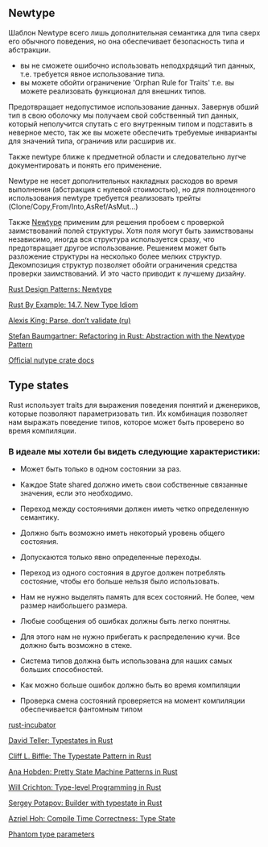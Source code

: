 ## Newtype

Шаблон Newtype всего лишь дополнительная семантика для типа сверх его обычного поведения, но она обеспечивает безопасность типа и абстракции.
- вы не сможете ошибочно использовать неподхрдящий тип данных, т.е. требуется явное использование типа.
- вы можете обойти ограничение 'Orphan Rule for Traits' т.е. вы можете реализовать функционал для внешних типов.

Предотвращает недопустимое использование данных.
Завернув обший тип в свою оболочку мы получаем свой собственный тип данных,
который неполучится спутать с его внутренным типом и подставить в неверное место,
так же вы можете обеспечить требуемые инварианты для значений типа, ограничив или расширив их.

Также newtype ближе к предметной области и следовательно лугче документировать и понять его применение.

Newtype не несет дополнительных накладных расходов во время выполнения (абстракция с нулевой стоимостью),
но для полноценного использования newtype требуется реализовать трейты (Clone/Copy,From/Into,AsRef​​/AsMut...)

Также [Newtype](https://rust-unofficial.github.io/patterns/patterns/structural/compose-structs.html) применим для решения пробоем с проверкой заимствований полей структуры.
Хотя поля могут быть заимствованы независимо, иногда вся структура используется сразу, что предотвращает другое использование. Решением может быть разложение структуры на несколько более мелких структур. 
Декомпозиция структур позволяет обойти ограничения средства проверки заимствований. И это часто приводит к лучшему дизайну.

[Rust Design Patterns: Newtype](https://rust-unofficial.github.io/patterns/patterns/behavioural/newtype.html)

[Rust By Example: 14.7. New Type Idiom](https://doc.rust-lang.org/rust-by-example/generics/new_types.html)

[Alexis King: Parse, don’t validate (ru)](https://lexi-lambda.github.io/blog/2019/11/05/parse-don-t-validate)

[Stefan Baumgartner: Refactoring in Rust: Abstraction with the Newtype Pattern](https://fettblog.eu/refactoring-rust-abstraction-newtype)

[Official nutype crate docs](https://docs.rs/nutype)

## Type states

Rust использует traits для выражения поведения понятий и дженериков, которые позволяют параметризовать тип. 
Их комбинация позволяет нам выражать поведение типов, которое может быть проверено во время компиляции. 

### В идеале мы хотели бы видеть следующие характеристики:

- Может быть только в одном состоянии за раз.

- Каждое State shared должно иметь свои собственные связанные значения, если это необходимо.

- Переход между состояниями должен иметь четко определенную семантику.

- Должно быть возможно иметь некоторый уровень общего состояния.

- Допускаются только явно определенные переходы.

- Переход из одного состояния в другое должен потреблять состояние, чтобы его больше нельзя было использовать.

- Нам не нужно выделять память для всех состояний. Не более, чем размер наибольшего размера.

- Любые сообщения об ошибках должны быть легко понятны.

- Для этого нам не нужно прибегать к распределению кучи. Все должно быть возможно в стеке.

- Система типов должна быть использована для наших самых больших способностей.

- Как можно больше ошибок должно быть во время компиляции 

- Проверка смена состояний проверяется на момент компиляции обеспечивается фантомным типом <T>

[rust-incubator](https://github.com/instrumentisto/rust-incubator/tree/main/2_idioms/2_1_type_safety)

[David Teller: Typestates in Rust](https://yoric.github.io/post/rust-typestate)

[Cliff L. Biffle: The Typestate Pattern in Rust](https://cliffle.com/blog/rust-typestate)

[Ana Hobden: Pretty State Machine Patterns in Rust](https://hoverbear.org/2016/10/12/rust-state-machine-pattern)

[Will Crichton: Type-level Programming in Rust](https://willcrichton.net/notes/type-level-programming)

[Sergey Potapov: Builder with typestate in Rust](https://www.greyblake.com/blog/builder-with-typestate-in-rust)

[Azriel Hoh: Compile Time Correctness: Type State](https://peace.mk/blog/compile-time-correctness-type-state)

[Phantom type parameters](https://doc.rust-lang.org/stable/rust-by-example/generics/phantom.html)
